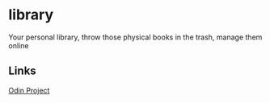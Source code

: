 # library
Your personal library, throw those physical books in the trash, manage them online


## Links
[Odin Project](https://www.theodinproject.com)
